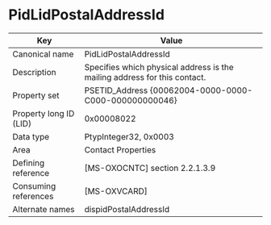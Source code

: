 # PidLidPostalAddressId

| Key | Value |
|---|---|
| Canonical name | PidLidPostalAddressId |
| Description | Specifies which physical address is the mailing address for this contact. |
| Property set | PSETID_Address {00062004-0000-0000-C000-000000000046} |
| Property long ID (LID) | 0x00008022 |
| Data type | PtypInteger32, 0x0003 |
| Area | Contact Properties |
| Defining reference | [MS-OXOCNTC] section 2.2.1.3.9 |
| Consuming references | [MS-OXVCARD] |
| Alternate names | dispidPostalAddressId |
